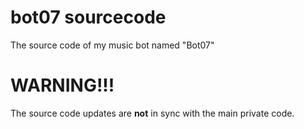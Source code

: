 # bot07 sourcecode
The source code of my music bot named "Bot07"

# WARNING!!!
The source code updates are **not** in sync with the main private code.
